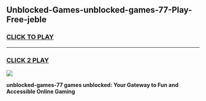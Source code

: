 
## Unblocked-Games-unblocked-games-77-Play-Free-jeble
<h3>
<a href="https://premium76.site?title=unblocked-games-77&ref=18A1">CLICK TO PLAY</a></h3>
<hr>

<h3>
<a href="https://premium76.site?title=unblocked-games-77&ref=18A1">CLICK 2 PLAY</a>
  
</h3>

<a href="https://premium76.site?title=unblocked-games-77&ref=18A1"><img src="https://clearcache.store/games.png"></a>


**unblocked-games-77 games unblocked: Your Gateway to Fun and Accessible Online Gaming**

